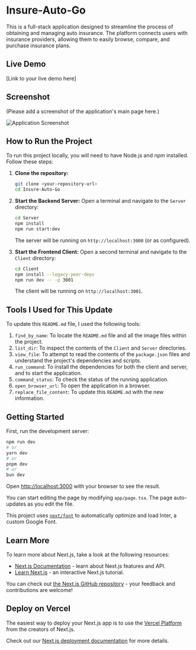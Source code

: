 # Insure-Auto-Go

This is a full-stack application designed to streamline the process of obtaining and managing auto insurance. The platform connects users with insurance providers, allowing them to easily browse, compare, and purchase insurance plans.

## Live Demo

[Link to your live demo here]

## Screenshot

(Please add a screenshot of the application's main page here.)

![Application Screenshot](placeholder.png)

## How to Run the Project

To run this project locally, you will need to have Node.js and npm installed. Follow these steps:

1.  **Clone the repository:**
    ```bash
    git clone <your-repository-url>
    cd Insure-Auto-Go
    ```

2.  **Start the Backend Server:**
    Open a terminal and navigate to the `Server` directory:
    ```bash
    cd Server
    npm install
    npm run start:dev
    ```
    The server will be running on `http://localhost:3000` (or as configured).

3.  **Start the Frontend Client:**
    Open a second terminal and navigate to the `Client` directory:
    ```bash
    cd Client
    npm install --legacy-peer-deps
    npm run dev -- -p 3001
    ```
    The client will be running on `http://localhost:3001`.

## Tools I Used for This Update

To update this `README.md` file, I used the following tools:

1.  `find_by_name`: To locate the `README.md` file and all the image files within the project.
2.  `list_dir`: To inspect the contents of the `Client` and `Server` directories.
3.  `view_file`: To attempt to read the contents of the `package.json` files and understand the project's dependencies and scripts.
4.  `run_command`: To install the dependencies for both the client and server, and to start the application.
5.  `command_status`: To check the status of the running application.
6.  `open_browser_url`: To open the application in a browser.
7.  `replace_file_content`: To update this `README.md` with the new information.


## Getting Started

First, run the development server:

```bash
npm run dev
# or
yarn dev
# or
pnpm dev
# or
bun dev
```

Open [http://localhost:3000](http://localhost:3000) with your browser to see the result.

You can start editing the page by modifying `app/page.tsx`. The page auto-updates as you edit the file.

This project uses [`next/font`](https://nextjs.org/docs/basic-features/font-optimization) to automatically optimize and load Inter, a custom Google Font.

## Learn More

To learn more about Next.js, take a look at the following resources:

- [Next.js Documentation](https://nextjs.org/docs) - learn about Next.js features and API.
- [Learn Next.js](https://nextjs.org/learn) - an interactive Next.js tutorial.

You can check out [the Next.js GitHub repository](https://github.com/vercel/next.js/) - your feedback and contributions are welcome!

## Deploy on Vercel

The easiest way to deploy your Next.js app is to use the [Vercel Platform](https://vercel.com/new?utm_medium=default-template&filter=next.js&utm_source=create-next-app&utm_campaign=create-next-app-readme) from the creators of Next.js.

Check out our [Next.js deployment documentation](https://nextjs.org/docs/deployment) for more details.
